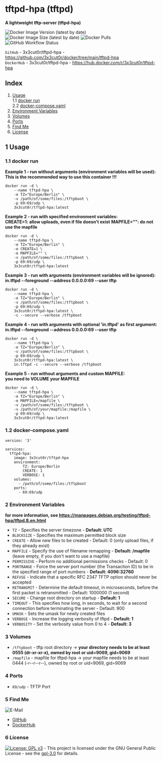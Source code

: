 # tftpd-hpa (tftpd)

**A lightweight tftp-server (tftpd-hpa)**

![Docker Image Version (latest by date)](https://img.shields.io/docker/v/3x3cut0r/tftpd-hpa)
![Docker Image Size (latest by date)](https://img.shields.io/docker/image-size/3x3cut0r/tftpd-hpa)
![Docker Pulls](https://img.shields.io/docker/pulls/3x3cut0r/tftpd-hpa)
![GitHub Workflow Status](https://img.shields.io/github/workflow/status/3x3cut0r/docker/build%20tftpd-hpa)

`GitHub` - 3x3cut0r/tftpd-hpa - https://github.com/3x3cut0r/docker/tree/main/tftpd-hpa  
`DockerHub` - 3x3cut0r/tftpd-hpa - https://hub.docker.com/r/3x3cut0r/tftpd-hpa  

## Index

1. [Usage](#usage)  
  1.1 [docker run](#dockerrun)  
  2.2 [docker-compose.yaml](#dockercompose)  
2. [Environment Variables](#environment-variables)  
3. [Volumes](#volumes)  
4. [Ports](#ports)  
5. [Find Me](#findme)  
6. [License](#license)  

## 1 Usage <a name="usage"></a>

### 1.1 docker run <a name="dockerrun"></a>

**Example 1 - run without arguments (environment variables will be used):**  
**This is the recommended way to use this container !!!**
```shell
docker run -d \
    --name tftpd-hpa \
    -e TZ="Europe/Berlin" \
    -v /path/of/some/files:/tftpboot \
    -p 69:69/udp \
    3x3cut0r/tftpd-hpa:latest
```

**Example 2 - run with specified environment variables:**  
**CREATE=1: allow uploads, even if file doesn't exist**
**MAPFILE="": do not use the mapfile**
```shell
docker run -d \
    --name tftpd-hpa \
    -e TZ="Europe/Berlin" \
    -e CREATE=1 \
    -e MAPFILE="" \
    -v /path/of/some/files:/tftpboot \
    -p 69:69/udp \
    3x3cut0r/tftpd-hpa:latest
```

**Example 3 - run with arguments (environment variables will be ignored):**  
**in.tftpd --foreground --address 0.0.0.0:69 --user tftp <your arguments>**
```shell
docker run -d \
    --name tftpd-hpa \
    -e TZ="Europe/Berlin" \
    -v /path/of/some/files:/tftpboot \
    -p 69:69/udp \
    3x3cut0r/tftpd-hpa:latest \
    -c --secure --verbose /tftpboot
```

**Example 4 - run with arguments with optional 'in.tftpd' as first argument:**  
**in.tftpd --foreground --address 0.0.0.0:69 --user tftp <your arguments>**
```shell
docker run -d \
    --name tftpd-hpa \
    -e TZ="Europe/Berlin" \
    -v /path/of/some/files:/tftpboot \
    -p 69:69/udp \
    3x3cut0r/tftpd-hpa:latest \
    in.tftpd -c --secure --verbose /tftpboot
```

**Example 5 - run without arguments and custom MAPFILE:**  
**you need to VOLUME your MAPFILE**
```shell
docker run -d \
    --name tftpd-hpa \
    -e TZ="Europe/Berlin" \
    -e MAPFILE=/mapfile \
    -v /path/of/some/files:/tftpboot \
    -v /path/of/your/mapfile:/mapfile \
    -p 69:69/udp \
    3x3cut0r/tftpd-hpa:latest
```

### 1.2 docker-compose.yaml <a name="docker-compose"></a>

```shell
version: '3'

services:
  tftpd-hpa:
    image: 3x3cut0r/tftpd-hpa
    environment:
        TZ: Europe/Berlin
        CREATE: 1
        VERBOSE: 1
    volumes:
      - /path/of/some/files:/tftpboot
    ports:
      - 69:69/udp
```

### 2 Environment Variables <a name="environment-variables"></a>
**for more information, see https://manpages.debian.org/testing/tftpd-hpa/tftpd.8.en.html**

* `TZ` - Specifies the server timezone - **Default: UTC**  
* `BLOCKSIZE` - Specifies the maximum permitted block size  
* `CREATE` - Allow new files to be created - Default: 0 (only upload files, if they already exist)  
* `MAPFILE` - Specify the use of filename remapping - **Default: /mapfile**  
(leave empty, if you don't want to use a mapfile)  
* `PERMISSIVE` - Perform no additional permissions checks - Default: 0  
* `PORTRANGE` - Force the server port number (the Transaction ID) to be in the specified range of port numbers - **Default: 4096:32760**  
* `REFUSE` - Indicate that a specific RFC 2347 TFTP option should never be accepted  
* `RETRANSMIT` - Determine the default timeout, in microseconds, before the first packet is retransmitted - Default: 1000000 (1 second)  
* `SECURE` - Change root directory on startup - **Default: 1**  
* `TIMEOUT` - This specifies how long, in seconds, to wait for a second connection before terminating the server - Default: 900  
* `UMASK` - Sets the umask for newly created files  
* `VERBOSE` - Increase the logging verbosity of tftpd - **Default: 1**  
* `VERBOSITY` - Set the verbosity value from 0 to 4 - **Default: 3**  

### 3 Volumes <a name="volumes"></a>

* `/tftpboot` - tftp root directory -> **your directory needs to be at least 0555 (dr-xr-xr-x), owned by root or uid=9069, gid=9069**  
* `/mapfile`  - mapfile for tftpd-hpa -> your mapfile needs to be at least 0444 (-r--r--r--), owned by root or uid=9069, gid=9069  

### 4 Ports <a name="ports"></a>

* `69/udp` - TFTP Port  



### 5 Find Me <a name="findme"></a>

![E-Mail](https://img.shields.io/badge/E--Mail-executor55%40gmx.de-red)
* [GitHub](https://github.com/3x3cut0r)
* [DockerHub](https://hub.docker.com/u/3x3cut0r)

### 6 License <a name="license"></a>

[![License: GPL v3](https://img.shields.io/badge/License-GPLv3-blue.svg)](https://www.gnu.org/licenses/gpl-3.0) - This project is licensed under the GNU General Public License - see the [gpl-3.0](https://www.gnu.org/licenses/gpl-3.0.en.html) for details.
